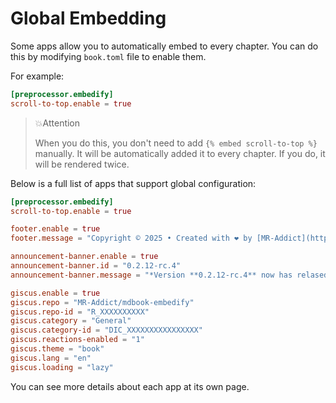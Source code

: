 # Global Embedding

Some apps allow you to automatically embed to every chapter. You can do this by modifying `book.toml` file to enable them.

For example:

```toml
[preprocessor.embedify]
scroll-to-top.enable = true
```

<!-- embed ignore begin -->

> 💥Attention
>
> When you do this, you don't need to add `{% embed scroll-to-top %}` manually. It will be automatically added it to every chapter. If you do, it will be rendered twice.

<!-- embed ignore end -->

Below is a full list of apps that support global configuration:

```toml
[preprocessor.embedify]
scroll-to-top.enable = true

footer.enable = true
footer.message = "Copyright © 2025 • Created with ❤️ by [MR-Addict](https://github.com/MR-Addict)"

announcement-banner.enable = true
announcement-banner.id = "0.2.12-rc.4"
announcement-banner.message = "*Version **0.2.12-rc.4** now has relased, check it out [here](https://github.com/MR-Addict/mdbook-embedify/releases/tag/0.2.12-rc.4).*"

giscus.enable = true
giscus.repo = "MR-Addict/mdbook-embedify"
giscus.repo-id = "R_XXXXXXXXXX"
giscus.category = "General"
giscus.category-id = "DIC_XXXXXXXXXXXXXXXX"
giscus.reactions-enabled = "1"
giscus.theme = "book"
giscus.lang = "en"
giscus.loading = "lazy"
```

You can see more details about each app at its own page.
